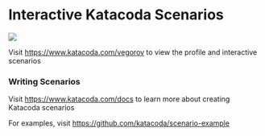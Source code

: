 # Interactive Katacoda Scenarios

[![](http://shields.katacoda.com/katacoda/vegorov/count.svg)](https://www.katacoda.com/vegorov "Get your profile on Katacoda.com")

Visit https://www.katacoda.com/vegorov to view the profile and interactive scenarios

### Writing Scenarios
Visit https://www.katacoda.com/docs to learn more about creating Katacoda scenarios

For examples, visit https://github.com/katacoda/scenario-example
